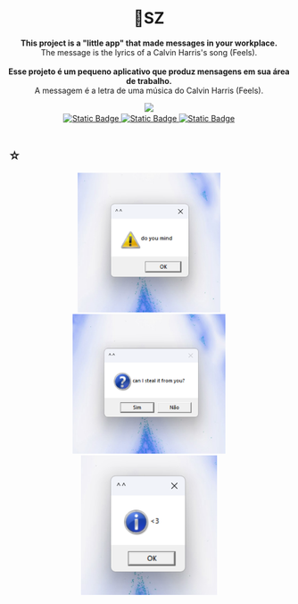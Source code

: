 <h1 align="center">
    <span>💖SZ</span>
</h1>

<div align="center">
    <p> 
       <b>This project is a "little app" that made messages in your workplace.</b> <br> The message is the lyrics of a Calvin Harris's song (Feels). <br> <br>
       <b>Esse projeto é um pequeno aplicativo que produz mensagens em sua área de trabalho.</b> <br> A messagem é a letra de uma música do Calvin Harris (Feels). <br>
    </p>
    <img src="https://img.shields.io/badge/VBScript-black?style=for-the-badge&logo=VBScript&logoColor=9d0208" />
    <br>
    <a href="https://www.dio.me/users/juhh1956">
        <img alt="Static Badge" src="https://img.shields.io/badge/DIO-red?style=for-the-badge&color=34a0a4">
    </a>
    <a href="https://www.linkedin.com/in/hakuakai/">
        <img alt="Static Badge" src="https://img.shields.io/badge/linkedin-red?style=for-the-badge&color=168aad">
    </a>
        <a href="https://www.dio.me/users/juhh1956">
        <img alt="Static Badge" src="https://img.shields.io/badge/...-red?style=for-the-badge&color=1a759f">
    </a> <br> <br> 
</div>
<div align="center">
    <h2 align="justify">☆</h2>
    <img src="Captura de tela 2023-09-03 201523.png" height="250"/>
    <img src="Captura de tela 2023-09-03 201608.png" height="250"/>
    <img src="Captura de tela 2023-09-03 201617.png" height="250"/>
</div>
